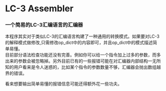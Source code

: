 # LC-3 Assembler  
### 一个简易的LC-3汇编语言的汇编器  
本程序其实对于类似LC-3的汇编语言构建了一种通用的转换模式。如果要对LC-3的解释模式做修改,只需修改op_dict中的内容即可，并且op_dict中的模式描述简单易懂。  
目前部分语法检查功能还没有完善。例如你可以给一个指令加上过多的参数，而多出来的参数会被忽略掉。另外目前已有的一些报错可能在对汇编器内部结构一无所知的用户看来是令人迷惑的，比如某个指令的参数数量不够，汇编器会抛出数组越界的错误。  
  
看来想要输出简单易懂的报错信息可能还得额外花一些功夫。  
